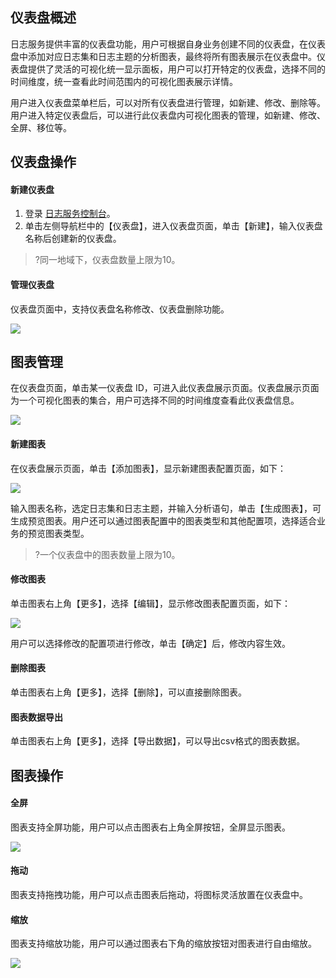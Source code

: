 ## 仪表盘概述

日志服务提供丰富的仪表盘功能，用户可根据自身业务创建不同的仪表盘，在仪表盘中添加对应日志集和日志主题的分析图表，最终将所有图表展示在仪表盘中。仪表盘提供了灵活的可视化统一显示面板，用户可以打开特定的仪表盘，选择不同的时间维度，统一查看此时间范围内的可视化图表展示详情。

用户进入仪表盘菜单栏后，可以对所有仪表盘进行管理，如新建、修改、删除等。用户进入特定仪表盘后，可以进行此仪表盘内可视化图表的管理，如新建、修改、全屏、移位等。



## 仪表盘操作

#### 新建仪表盘
1. 登录 [日志服务控制台](https://console.cloud.tencent.com/cls/dashboard?rid=ap-guangzhou)。
2. 单击左侧导航栏中的【仪表盘】，进入仪表盘页面，单击【新建】，输入仪表盘名称后创建新的仪表盘。

> ?同一地域下，仪表盘数量上限为10。

#### 管理仪表盘

仪表盘页面中，支持仪表盘名称修改、仪表盘删除功能。

![](https://main.qcloudimg.com/raw/c38f218b52fba26b4f2662938982ff68.png)



## 图表管理

在仪表盘页面，单击某一仪表盘 ID，可进入此仪表盘展示页面。仪表盘展示页面为一个可视化图表的集合，用户可选择不同的时间维度查看此仪表盘信息。

![](https://main.qcloudimg.com/raw/6a30abbffccfb7d8513bc7bb72540f71.png)

#### 新建图表

在仪表盘展示页面，单击【添加图表】，显示新建图表配置页面，如下：

![](https://main.qcloudimg.com/raw/60fbbd3e7823f712dbfec9a286d86200.png)

输入图表名称，选定日志集和日志主题，并输入分析语句，单击【生成图表】，可生成预览图表。用户还可以通过图表配置中的图表类型和其他配置项，选择适合业务的预览图表类型。

> ?一个仪表盘中的图表数量上限为10。

#### 修改图表

单击图表右上角【更多】，选择【编辑】，显示修改图表配置页面，如下：

![](https://main.qcloudimg.com/raw/16c659c7294de4367c9cce12a348b3ca.png)

用户可以选择修改的配置项进行修改，单击【确定】后，修改内容生效。

#### 删除图表

单击图表右上角【更多】，选择【删除】，可以直接删除图表。

#### 图表数据导出

单击图表右上角【更多】，选择【导出数据】，可以导出csv格式的图表数据。



## 图表操作

#### 全屏

图表支持全屏功能，用户可以点击图表右上角全屏按钮，全屏显示图表。

![](https://main.qcloudimg.com/raw/83e526de33b6837a49a61cddd0901d29.png)

#### 拖动

图表支持拖拽功能，用户可以点击图表后拖动，将图标灵活放置在仪表盘中。

#### 缩放

图表支持缩放功能，用户可以通过图表右下角的缩放按钮对图表进行自由缩放。

![](https://main.qcloudimg.com/raw/e2ad785e9dbd26d94fbe7e78c15ce4d3.png)



